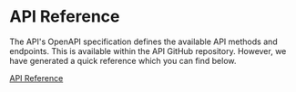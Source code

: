 # API Reference

The API's OpenAPI specification defines the available API methods and endpoints. This is available within the API GitHub repository. However, we have generated a quick reference which you can find below.

[API Reference](https://getcandy-api.readme.io/reference)
